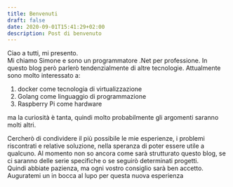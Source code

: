 ```yaml
---
title: Benvenuti
draft: false
date: 2020-09-01T15:41:29+02:00
description: Post di benvenuto
---
```

Ciao a tutti,
mi presento.\
Mi chiamo Simone e sono un programmatore .Net per professione.
In questo blog però parlerò tendenzialmente di altre tecnologie.
Attualmente sono molto interessato a:  

1. docker come tecnologia di virtualizzazione
2. Golang come linguaggio di programmazione
3. Raspberry Pi come hardware  

ma la curiosità è tanta, quindi molto probabilmente gli argomenti saranno molti altri.

Cercherò di condividere il più possibile le mie esperienze, i problemi riscontrati e relative soluzione, nella speranza di poter essere utile a qualcuno.
Al momento non so ancora come sarà strutturato questo blog, se ci saranno delle serie specifiche o se seguirò determinati progetti.\
Quindi abbiate pazienza, ma ogni vostro consiglio sarà ben accetto.\
Auguratemi un in bocca al lupo per questa nuova esperienza